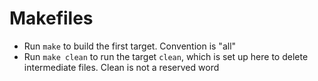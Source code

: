 # Makefiles

- Run `make` to build the first target. Convention is "all"
- Run `make clean` to run the target `clean`, which is set up here to delete intermediate files. Clean is not a reserved word